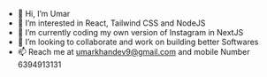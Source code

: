 - 👋 Hi, I’m Umar
- 👀 I’m interested in React, Tailwind CSS and NodeJS
- 🌱 I’m currently coding my own version of Instagram in NextJS
- 💞️ I’m looking to collaborate and work on building better Softwares
- 📫 Reach me  at umarkhandev9@gmail.com and mobile Number 6394913131

<!---
umar-developer-01/umar-developer-01 is a ✨ special ✨ repository because its `README.md` (this file) appears on your GitHub profile.
You can click the Preview link to take a look at your changes.
--->
